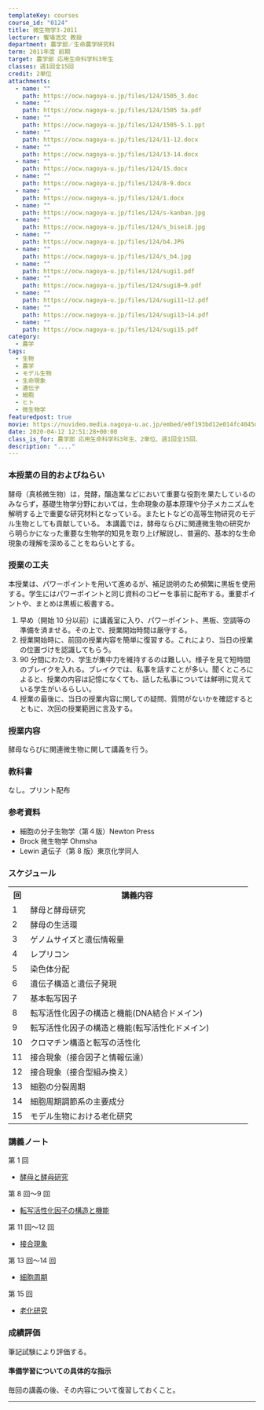 ```yaml
---
templateKey: courses
course_id: "0124"
title: 微生物学3-2011
lecturer: 饗場浩文 教授
department: 農学部／生命農学研究科
term: 2011年度 前期
target: 農学部 応用生命科学科3年生
classes: 週1回全15回
credit: 2単位
attachments:
  - name: ""
    path: https://ocw.nagoya-u.jp/files/124/1505_3.doc
  - name: ""
    path: https://ocw.nagoya-u.jp/files/124/1505 3a.pdf
  - name: ""
    path: https://ocw.nagoya-u.jp/files/124/1505-5.1.ppt
  - name: ""
    path: https://ocw.nagoya-u.jp/files/124/11-12.docx
  - name: ""
    path: https://ocw.nagoya-u.jp/files/124/13-14.docx
  - name: ""
    path: https://ocw.nagoya-u.jp/files/124/15.docx
  - name: ""
    path: https://ocw.nagoya-u.jp/files/124/8-9.docx
  - name: ""
    path: https://ocw.nagoya-u.jp/files/124/1.docx
  - name: ""
    path: https://ocw.nagoya-u.jp/files/124/s-kanban.jpg
  - name: ""
    path: https://ocw.nagoya-u.jp/files/124/s_bisei8.jpg
  - name: ""
    path: https://ocw.nagoya-u.jp/files/124/b4.JPG
  - name: ""
    path: https://ocw.nagoya-u.jp/files/124/s_b4.jpg
  - name: ""
    path: https://ocw.nagoya-u.jp/files/124/sugi1.pdf
  - name: ""
    path: https://ocw.nagoya-u.jp/files/124/sugi8~9.pdf
  - name: ""
    path: https://ocw.nagoya-u.jp/files/124/sugi11~12.pdf
  - name: ""
    path: https://ocw.nagoya-u.jp/files/124/sugi13~14.pdf
  - name: ""
    path: https://ocw.nagoya-u.jp/files/124/sugi15.pdf
category:
  - 農学
tags:
  - 生物
  - 農学
  - モデル生物
  - 生命現象
  - 遺伝子
  - 細胞
  - ヒト
  - 微生物学
featuredpost: true
movie: https://nuvideo.media.nagoya-u.ac.jp/embed/e0f193bd12e014fc4045d7eca693d5befb739df4
date: 2020-04-12 12:51:28+00:00
class_is_for: 農学部 応用生命科学科3年生、2単位、週1回全15回、
description: "...."
---
```


### 本授業の目的およびねらい

酵母（真核微生物）は，発酵，醸造業などにおいて重要な役割を果たしているのみならず，基礎生物学分野においては，生命現象の基本原理や分子メカニズムを解明する上で重要な研究材料となっている。またヒトなどの高等生物研究のモデル生物としても貢献している。 本講義では，酵母ならびに関連微生物の研究から明らかになった重要な生物学的知見を取り上げ解説し、普遍的、基本的な生命現象の理解を深めることをねらいとする。

### 授業の工夫

本授業は、パワーポイントを用いて進めるが、補足説明のため頻繁に黒板を使用する。学生にはパワーポイントと同じ資料のコピーを事前に配布する。重要ポイントや、まとめは黒板に板書する。

1. 早め（開始 10 分以前）に講義室に入り、パワーポイント、黒板、空調等の準備を済ませる。その上で、授業開始時間は厳守する。
2. 授業開始時に、前回の授業内容を簡単に復習する。これにより、当日の授業の位置づけを認識してもらう。
3. 90 分間にわたり、学生が集中力を維持するのは難しい。様子を見て短時間のブレイクを入れる。ブレイクでは、私事を話すことが多い。聞くところによると、授業の内容は記憶になくても、話した私事については鮮明に覚えている学生がいるらしい。
4. 授業の最後に、当日の授業内容に関しての疑問、質問がないかを確認するとともに、次回の授業範囲に言及する。

### 授業内容

酵母ならびに関連微生物に関して講義を行う。

### 教科書

なし。プリント配布

### 参考資料

- 細胞の分子生物学（第４版）Newton Press
- Brock 微生物学 Ohmsha
- Lewin 遺伝子（第 8 版）東京化学同人

<h3>スケジュール</h3>
<table class="basic" width="455">
<tr>
<th width="20" class="center">回</th>
<th width="435" class="center">講義内容</th>
</tr>
<tr>
<td width="20" class="center">1</td>
<td width="435">酵母と酵母研究</td>
</tr>
<tr>
<td width="20" class="center">2</td>
<td width="435">酵母の生活環</td>
</tr>
<tr>
<td width="20" class="center">3</td>
<td width="435">ゲノムサイズと遺伝情報量</td>
</tr>
<tr>
<td width="20" class="center">4</td>
<td width="435">レプリコン</td>
</tr>
<tr>
<td width="20" class="center">5</td>
<td width="435">染色体分配</td>
</tr>
<tr>
<td width="20" class="center">6</td>
<td width="435">遺伝子構造と遺伝子発現</td>
</tr>
<tr>
<td width="20" class="center">7</td>
<td width="435">基本転写因子</td>
</tr>
<tr>
<td width="20" class="center">8</td>
<td width="435">転写活性化因子の構造と機能(DNA結合ドメイン)</td>
</tr>
<tr>
<td width="20" class="center">9</td>
<td width="435">転写活性化因子の構造と機能(転写活性化ドメイン)</td>
</tr>
<tr>
<td width="20" class="center">10</td>
<td width="435">クロマチン構造と転写の活性化</td>
</tr>
<tr>
<td width="20" class="center">11</td>
<td width="435">接合現象（接合因子と情報伝達）</td>
</tr>
<tr>
<td width="20" class="center">12</td>
<td width="435">接合現象（接合型組み換え）</td>
</tr>
<tr>
<td width="20" class="center">13</td>
<td width="435">細胞の分裂周期</td>
</tr>
<tr>
<td width="20" class="center">14</td>
<td width="435">細胞周期調節系の主要成分</td>
</tr>
<tr>
<td width="20" class="center">15</td>
<td width="435">モデル生物における老化研究</td>
</tr>
</table>

### 講義ノート

第 1 回

- [酵母と酵母研究](https://ocw.nagoya-u.jp/files/124/sugi1.pdf)

第 8 回〜9 回

- [転写活性化因子の構造と機能](https://ocw.nagoya-u.jp/files/124/sugi8~9.pdf)

第 11 回〜12 回

- [接合現象](https://ocw.nagoya-u.jp/files/124/sugi11~12.pdf)

第 13 回〜14 回

- [細胞周期](https://ocw.nagoya-u.jp/files/124/sugi13~14.pdf)

第 15 回

- [老化研究](https://ocw.nagoya-u.jp/files/124/sugi15.pdf)

### 成績評価

筆記試験により評価する。

#### 準備学習についての具体的な指示

毎回の講義の後、その内容について復習しておくこと。

---
